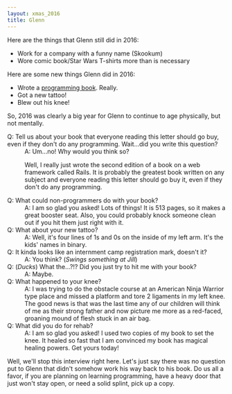 ```yaml
---
layout: xmas_2016
title: Glenn
---
```


Here are the things that Glenn still did in 2016:

* Work for a company with a funny name (Skookum)
* Wore comic book/Star Wars T-shirts more than is necessary

Here are some new things Glenn did in 2016:

* Wrote a [programming book](https://www.sitepoint.com/premium/books/rails-novice-to-ninja). Really.
* Got a new tattoo!
* Blew out his knee!

So, 2016 was clearly a big year for Glenn to continue to age physically, but not mentally.

<dl>
<dt>
Q: Tell us about your book that everyone reading this letter should go buy, even if they don't do any programming. Wait...did you write this question?
</dt>
<dd>
A: Um...no! Why would you think so?

Well, I really just wrote the second edition of a book on a web framework called Rails. It is probably the greatest book written on any subject and everyone reading this letter should go buy it, even if they don't do any programming.
</dd>
<dt>
Q: What could non-programmers do with your book?
</dt>
<dd>
A: I am so glad you asked! Lots of things! It is 513 pages, so it makes a great booster seat. Also, you could probably knock someone clean out if you hit them just right with it.
</dd>
<dt>
Q: What about your new tattoo?
</dt>
<dd>
A: Well, it's four lines of 1s and 0s on the inside of my left arm. It's the kids' names in binary.
</dd>
<dt>
Q: It kinda looks like an internment camp registration mark, doesn't it?
</dt>
<dd>
A: You think? (<em>Swings something at Jill</em>)
</dd>
<dt>
Q: (<em>Ducks</em>) What the...?!? Did you just try to hit me with your book?
</dt>
<dd>
A: Maybe.
</dd>
<dt>
Q: What happened to your knee?
</dt>
<dd>
A: I was trying to do the obstacle course at an American Ninja Warrior type place and missed a platform and tore 2 ligaments in my left knee. The good news is that was the last time any of our children will think of me as their strong father and now picture me more as a red-faced, groaning mound of flesh stuck in an air bag.
</dd>
<dt>
Q: What did you do for rehab?
</dt>
<dd>
A: I am so glad you asked! I used two copies of my book to set the knee. It healed so fast that I am convinced my book has magical healing powers. Get yours today!
</dd>
</dl>

Well, we'll stop this interview right here. Let's just say there was no question put to Glenn that didn't somehow work his way back to his book. Do us all a favor, if you are planning on learning programming, have a heavy door that just won't stay open, or need a solid splint, pick up a copy.
